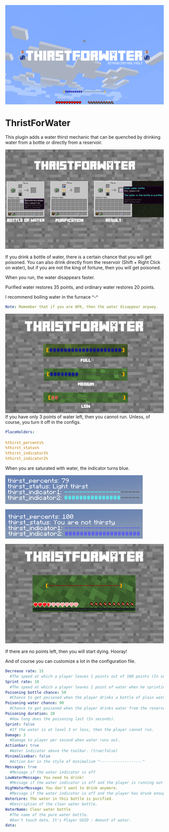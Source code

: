[![logo](/images/11.png)](https://www.spigotmc.org/resources/thirstforwater.84634/)
# ThristForWater
This plugin adds a water thirst mechanic that can be quenched by drinking water from a bottle or directly from a reservoir.

![craft](/images/22.png)

If you drink a bottle of water, there is a certain chance that you will get poisoned. You can also drink directly from the reservoir (Shift + Right Click on water), but if you are not the king of fortune, then you will get poisoned.

When you run, the water disappears faster.

Purified water restores 35 points, and ordinary water restores 20 points.

I recommend boiling water in the furnace ^-^

```yml
Note: Remember that if you are AFK, then the water disappear anyway.
```
![bar](/images/33.png)
If you have only 3 points of water left, then you cannot run. Unless, of course, you turn it off in the configs.

```yml
PlaceHolders:

%thirst_percents%
%thirst_status%
%thirst_indicator1%
%thirst_indicator2%
```
When you are saturated with water, the indicator turns blue.

![placeholders](/images/5.png)

![placeholders](/images/6.png)

![zero](/images/44.png)

If there are no points left, then you will start dying. Hooray!

And of course you can customize a lot in the configuration file.

```yml
Decrease rate: 15
  #The speed at which a player leaves 1 points out of 100 points (In seconds).
Sprint rate: 10
  #The speed at which a player leaves 1 point of water when he sprinting (In seconds).
Poisoning bottle chance: 50
  #Chance to get poisoned when the player drinks a bottle of plain water.
Poisoning water chance: 90
  #Chance to get poisoned when the player drinks water from the reservoir.
Poisoning duration: 20
  #How long does the poisoning last (In seconds).
Sprint: false
  #If the water is at level 3 or less, then the player cannot run.
Damage: 3
  #Damage to player per second when water runs out.
Actionbar: true
  #Water indicator above the toolbar. (true/false)
Minimalismbar: false
  #Action bar in the style of minimalism "-------------------"
Messages: true
  #Mesaage if the water indicator is off
LowWaterMessage: You need to drink!
  #Message if the water indicator is off and the player is running out of water.
HighWaterMessage: You don't want to drink anymore.
  #Message if the water indicator is off and the player has drunk enough water.
WaterLore: The water in this bottle is purified.
  #Description of the clear water bottle.
WaterName: Clear water bottle
  #The name of the pure water bottle.
  #Don't touch data. It's Player UUID : Amount of water.
data:
```
